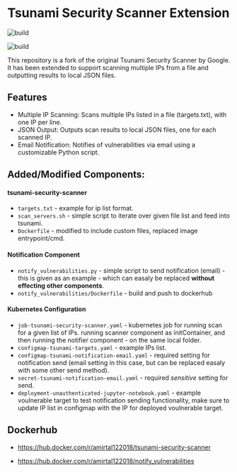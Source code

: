 # Tsunami Security Scanner Extension


![build](https://github.com/google/tsunami-security-scanner/workflows/tsunami-security-scanner/badge.svg)

![build](https://github.com/google/tsunami-security-scanner/workflows/notify_vulnerabilities/badge.svg)

This repository is a fork of the original Tsunami Security Scanner by Google. It has been extended to support scanning multiple IPs from a file and outputting results to local JSON files.

## Features
- Multiple IP Scanning: Scans multiple IPs listed in a file (targets.txt), with one IP per line.
- JSON Output: Outputs scan results to local JSON files, one for each scanned IP.
- Email Notification: Notifies of vulnerabilities via email using a customizable Python script.


## Added/Modified Components:

#### tsunami-security-scanner

- `targets.txt` - example for ip list format.
- `scan_servers.sh` - simple script to iterate over given file list and feed into tsunami.
- `Dockerfile` - modified to include custom files, replaced image entrypoint/cmd.

#### Notification Component

- `notify_vulnerabilities.py` - simple script to send notification (email) - this is given as an example - which can easaly be replaced __without effecting other components__.
- `notify_vulnerabilities/Dockerfile` - build and push to dockerhub

#### Kubernetes Configuration

- `job-tsunami-security-scanner.yaml` - kubernetes job for running scan for a given list of IPs. running scanner component as initContainer, and then running the notifier component - on the same local folder.
- `configmap-tsunami-targets.yaml` - example IPs list.
- `configmap-tsunami-notification-email.yaml` - required setting for notification send (email setting in this case, but can be replaced easaly with some other send method).
- `secret-tsunami-notification-email.yaml` - required _sensitive_ setting for send.
- `deployment-unauthenticated-jupyter-notebook.yaml` - example voulnerable target to test notification sending functionality, make sure to update IP list in configmap with the IP for deployed voulnerable target.

## Dockerhub
- https://hub.docker.com/r/amirtal122018/tsunami-security-scanner

- https://hub.docker.com/r/amirtal122018/notify_vulnerabilities
